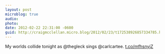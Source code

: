 ```yaml
---
layout: post
microblog: true
audio: 
photo: 
date: 2012-02-22 22:31:00 -0600
guid: http://craigmcclellan.micro.blog/2012/02/23/t172538926857334785.html
---
```

My worlds collide tonight as @thegleck sings @carlcartee.  [t.co/mfhsnyjZ](http://t.co/mfhsnyjZ)
